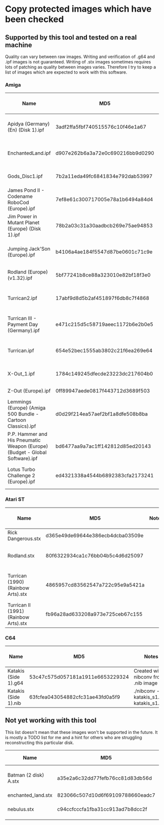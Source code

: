 # Copy protected images which have been checked

## Supported by this tool and tested on a real machine

Quality can vary between raw images. Writing and verification of .g64 and .ipf images is not guaranteed.
Writing of .stx images sometimes requires lots of patching as quality between images varies.
Therefore I try to keep a list of images which are expected to work with this software.

### Amiga

| Name                                                                        | MD5                              | Notes                                 | Copy Protection Method |
|-----------------------------------------------------------------------------|----------------------------------|---------------------------------------|------------------------|
| Apidya (Germany) (En) (Disk 1).ipf                                          | 3adf2ffa5fbf740515576c10f46e1a67 |                                       | Long Tracks (1.80 usec)|
| EnchantedLand.ipf                                                           | d907e262b6a3a72e0c690216bb9d0290 |                                       | Long Tracks (1.96 usec)|
| Gods_Disc1.ipf                                                              | 7b2a11eda49fc6841834e792dab53997 |                                       | Variable Density Track |
| James Pond II - Codename RoboCod (Europe).ipf                               | 7ef8e61c300717005e78a1b6494a84d4 |                                       | Long Tracks (1.80 usec)|
| Jim Power in Mutant Planet (Europe) (Disk 1).ipf                            | 78b2a03c31a30aadbcb269e75ae94853 |                                       | Long Tracks (1.89 usec)|
| Jumping Jack'Son (Europe).ipf                                               | b4106a4ae184f5547d87be0601c71c9e |                                       | Long Tracks (1.89 usec)|
| Rodland (Europe) (v1.32).ipf                                                | 5bf77241b8ce88a323010e82bf18f3e0 |                                       | Variable Density Track |
| Turrican2.ipf                                                               | 17abf9d8d5b2af451897f6db8c7f4868 | Might require write precompensation   | Long Tracks (1.80 usec)|
| Turrican III - Payment Day (Germany).ipf                                    | e471c215d5c58719aeec1172b6e2b0e5 |                                       | Long Tracks (1.80 usec)|
| Turrican.ipf                                                                | 654e52bec1555ab3802c21f6ea269e64 |                                       | Long Tracks (1.85 usec)|
| X-Out_1.ipf                                                                 | 1784c149245dfecde23223dc217604b0 | Sync on 0x8455. Nibble with X-Copy    | Custom Sync Word       |
| Z-Out (Europe).ipf                                                          | 0ff89947aede0817f443712d3689f503 | Can be copied with X-Copy             | No Copy Protection?    |
| Lemmings (Europe) (Amiga 500 Bundle - Cartoon Classics).ipf                 | d0d29f214ea57aef2bf1a8dfe508b8ba |                                       | Variable Density Track |
| P.P. Hammer and His Pneumatic Weapon (Europe) (Budget - Global Software).ipf| bd6477aa9a7ac1ff142812d85ed20143 | Can be copied with X-Copy             | No Copy Protection?    |
| Lotus Turbo Challenge 2 (Europe).ipf                                        | ed4321338a4544b6892383cfa2173241 | Also protected by codes in the manual | Long Tracks (1.89 usec)|

### Atari ST

| Name                                            | MD5                              | Notes                                     | Copy Protection Method                 |
|-------------------------------------------------|----------------------------------|-------------------------------------------|----------------------------------------|
| Rick Dangerous.stx                              | d365e49de69644e386ecb4dcba03509e |                                           |                                        |
| Rodland.stx                                     | 80f6322934ca1c76bb04b5c4d6d25097 |                                           | CopyLock - Rob Northen Computing       |
| Turrican (1990)(Rainbow Arts).stx               | 4865957cd83562547a722c95e9a5421a |                                           | Sector in Sector, No Flux Reversal Area|
| Turrican II (1991)(Rainbow Arts).stx            | fb96a28ad633208a973e725ceb67c155 |                                           | Long Tracks                            |


### C64

| Name                                            | MD5                              | Notes                                     | Copy Protection Method                 |
|-------------------------------------------------|----------------------------------|-------------------------------------------|----------------------------------------|
| Katakis (Side 1).g64                            | 53c47c575d057181a1911e6653229324 | Created with nibconv from .nib image      | Rainbow Arts (RADWAR)                  |
| Katakis (Side 1).nib                            | 63fcfea043054882cfc31ae43fd0a5f9 | ./nibconv -r katakis_s1.nib katakis_s1.g64| Rainbow Arts (RADWAR)                  |

## Not yet working with this tool

This list doesn't mean that these images won't be supported in the future.
It is mostly a TODO list for me and a hint for others who are struggling reconstructing this particular disk.


| Name                                             | MD5                              | Notes                                   | Copy Protection Method                                 |
|--------------------------------------------------|----------------------------------|-----------------------------------------|--------------------------------------------------------|
| Batman (2 disk) A.stx                            | a35e2a6c32dd77fefb76cc81d83db56d | Unsupported fdc flags                   | Fuzzy Bits? Macrodos/Speedlock (SBV). Data Tracks (DTT)|
| enchanted_land.stx                               | 823066c507d10d6f69109788660eadc7 | Doesn't load                            | Data in Gap? (HDG)                                     |
| nebulus.stx                                      | c94ccfcccfa1fba31cc913ad7b8dcc2f | Unsupported fdc flags                   | Fuzzy Bits? Macrodos/Speedlock (SBV)                   |

